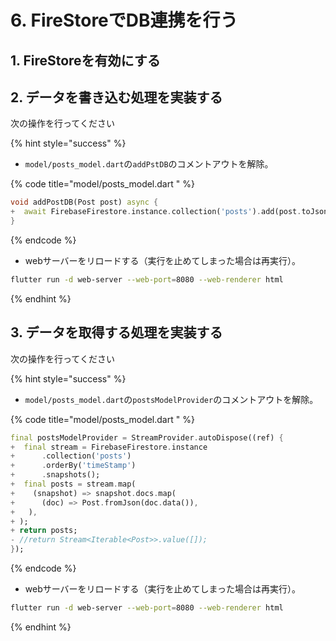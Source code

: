 # 6. FireStoreでDB連携を行う

## 1. FireStoreを有効にする

## 2. データを書き込む処理を実装する

次の操作を行ってください

{% hint style="success" %}
* `model/posts_model.dart`の`addPstDB`のコメントアウトを解除。

{% code title="model/posts_model.dart " %}
```dart
void addPostDB(Post post) async {
+  await FirebaseFirestore.instance.collection('posts').add(post.toJson());
}
```
{% endcode %}

* webサーバーをリロードする（実行を止めてしまった場合は再実行）。

```bash
flutter run -d web-server --web-port=8080 --web-renderer html
```
{% endhint %}

## &#x20;3. データを取得する処理を実装する



次の操作を行ってください

{% hint style="success" %}
* `model/posts_model.dart`の`postsModelProvider`のコメントアウトを解除。

{% code title="model/posts_model.dart " %}
```dart
final postsModelProvider = StreamProvider.autoDispose((ref) {
+  final stream = FirebaseFirestore.instance
+      .collection('posts')
+      .orderBy('timeStamp')
+      .snapshots();
+  final posts = stream.map(
+    (snapshot) => snapshot.docs.map(
+      (doc) => Post.fromJson(doc.data()),
+   ),
+ );
+ return posts;
- //return Stream<Iterable<Post>>.value([]);
});

```
{% endcode %}

* webサーバーをリロードする（実行を止めてしまった場合は再実行）。

```bash
flutter run -d web-server --web-port=8080 --web-renderer html
```
{% endhint %}
